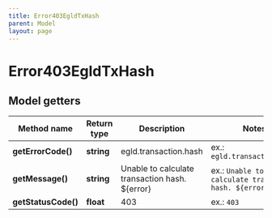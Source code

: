 ```yaml
---
title: Error403EgldTxHash
parent: Model
layout: page
---
```


# Error403EgldTxHash

## Model getters

Method name | Return type | Description | Notes
------------ | ------------- | ------------- | -------------
**getErrorCode()** | **string** | egld.transaction.hash | ex.: `egld.transaction.hash`
**getMessage()** | **string** | Unable to calculate transaction hash. ${error} | ex.: `Unable to calculate transaction hash. ${error}`
**getStatusCode()** | **float** | 403 | ex.: `403`

